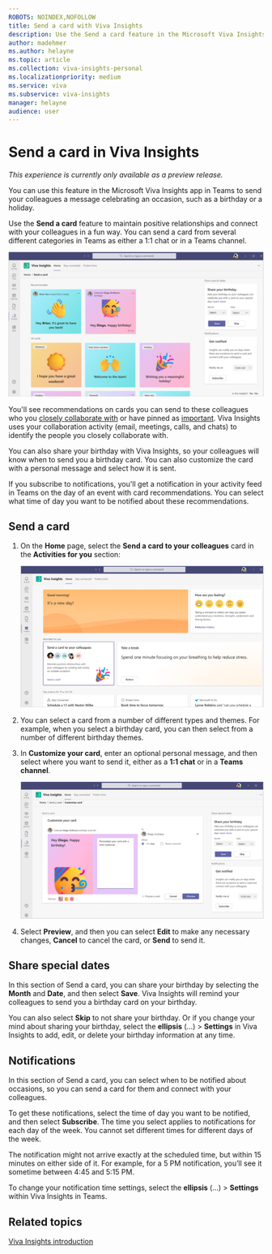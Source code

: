 ```yaml
---
ROBOTS: NOINDEX,NOFOLLOW
title: Send a card with Viva Insights
description: Use the Send a card feature in the Microsoft Viva Insights app
author: madehmer
ms.author: helayne
ms.topic: article
ms.collection: viva-insights-personal
ms.localizationpriority: medium 
ms.service: viva
ms.subservice: viva-insights
manager: helayne
audience: user
---
```


# Send a card in Viva Insights

*This experience is currently only available as a preview release.*

You can use this feature in the Microsoft Viva Insights app in Teams to send your colleagues a message celebrating an occasion, such as a birthday or a holiday.

Use the **Send a card** feature to maintain positive relationships and connect with your colleagues in a fun way. You can send a card from several different categories in Teams as either a 1:1 chat or in a Teams channel.

![Card options.](images/card-options.png)

You'll see recommendations on cards you can send to these colleagues who you [closely collaborate with](../use/network.md) or have pinned as [important](../use/network.md#important-people). Viva Insights uses your collaboration activity (email, meetings, calls, and chats) to identify the people you closely collaborate with.

You can also share your birthday with Viva Insights, so your colleagues will know when to send you a birthday card. You can also customize the card with a personal message and select how it is sent.

If you subscribe to notifications, you'll get a notification in your activity feed in Teams on the day of an event with card recommendations. You can select what time of day you want to be notified about these recommendations.

## Send a card

1. On the **Home** page, select the **Send a card to your colleagues** card in the **Activities for you** section:

   ![Send a card.](images/send-card.png)

2. You can select a card from a number of different types and themes. For example, when you select a birthday card, you can then select from a number of different birthday themes.
3. In **Customize your card**, enter an optional personal message, and then select where you want to send it, either as a **1:1 chat** or in a **Teams channel**.

   ![Customize the card.](images/customize-card.png)

4. Select **Preview**, and then you can select **Edit** to make any necessary changes, **Cancel** to cancel the card, or **Send** to send it.

## Share special dates

In this section of Send a card, you can share your birthday by selecting the **Month** and **Date**, and then select **Save**. Viva Insights will remind your colleagues to send you a birthday card on your birthday.

You can also select **Skip** to not share your birthday. Or if you change your mind about sharing your birthday, select the **ellipsis** (...) > **Settings** in Viva Insights to add, edit, or delete your birthday information at any time.

## Notifications

In this section of Send a card, you can select when to be notified about occasions, so you can send a card for them and connect with your colleagues.

To get these notifications, select the time of day you want to be notified, and then select **Subscribe**. The time you select applies to notifications for each day of the week. You cannot set different times for different days of the week.

The notification might not arrive exactly at the scheduled time, but within 15 minutes on either side of it. For example, for a 5 PM notification, you’ll see it sometime between 4:45 and 5:15 PM.

To change your notification time settings, select the **ellipsis** (...) > **Settings** within Viva Insights in Teams.

## Related topics

[Viva Insights introduction](viva-teams-app.md)
